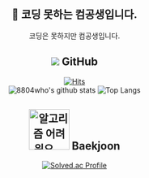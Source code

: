 <div align="center">

## :wave: 코딩 못하는 컴공생입니다.
코딩은 못하지만 컴공생입니다. 


## <img src="https://img.shields.io/badge/GitHub-181717?style=flat-square&logo=GitHub&logoColor=white"/></a> GitHub 
[![Hits](https://hits.seeyoufarm.com/api/count/incr/badge.svg?url=https%3A%2F%2Fgithub.com%2F8804who%2Fhit-counter&count_bg=%236FC8D0&title_bg=%23498FED&icon=&icon_color=%2336A1B2&title=hits&edge_flat=false)](https://hits.seeyoufarm.com)
<br>
![8804who's github stats](https://github-readme-stats.vercel.app/api?username=8804who&show_icons=true&theme=cobalt)
![Top Langs](https://github-readme-stats.vercel.app/api/top-langs/?username=8804who&layout=compact&theme=dark) 
<br>
 

## <img src="https://user-images.githubusercontent.com/83859931/183429030-16ad6f8b-fb72-48e8-9f05-8df7f4c86643.png" alt="알고리즘 어려워요..." width="80"/> Baekjoon


[![Solved.ac Profile](http://mazassumnida.wtf/api/generate_badge?boj=8804who)](https://solved.ac/8804who)
</div>
